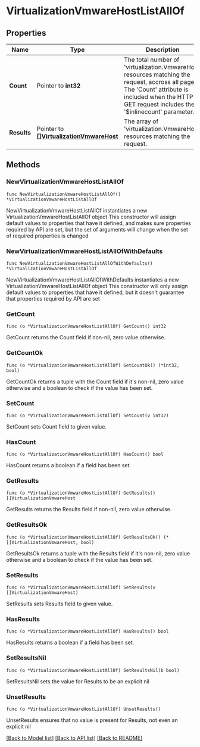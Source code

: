 # VirtualizationVmwareHostListAllOf

## Properties

Name | Type | Description | Notes
------------ | ------------- | ------------- | -------------
**Count** | Pointer to **int32** | The total number of &#39;virtualization.VmwareHost&#39; resources matching the request, accross all pages. The &#39;Count&#39; attribute is included when the HTTP GET request includes the &#39;$inlinecount&#39; parameter. | [optional] 
**Results** | Pointer to [**[]VirtualizationVmwareHost**](virtualization.VmwareHost.md) | The array of &#39;virtualization.VmwareHost&#39; resources matching the request. | [optional] 

## Methods

### NewVirtualizationVmwareHostListAllOf

`func NewVirtualizationVmwareHostListAllOf() *VirtualizationVmwareHostListAllOf`

NewVirtualizationVmwareHostListAllOf instantiates a new VirtualizationVmwareHostListAllOf object
This constructor will assign default values to properties that have it defined,
and makes sure properties required by API are set, but the set of arguments
will change when the set of required properties is changed

### NewVirtualizationVmwareHostListAllOfWithDefaults

`func NewVirtualizationVmwareHostListAllOfWithDefaults() *VirtualizationVmwareHostListAllOf`

NewVirtualizationVmwareHostListAllOfWithDefaults instantiates a new VirtualizationVmwareHostListAllOf object
This constructor will only assign default values to properties that have it defined,
but it doesn't guarantee that properties required by API are set

### GetCount

`func (o *VirtualizationVmwareHostListAllOf) GetCount() int32`

GetCount returns the Count field if non-nil, zero value otherwise.

### GetCountOk

`func (o *VirtualizationVmwareHostListAllOf) GetCountOk() (*int32, bool)`

GetCountOk returns a tuple with the Count field if it's non-nil, zero value otherwise
and a boolean to check if the value has been set.

### SetCount

`func (o *VirtualizationVmwareHostListAllOf) SetCount(v int32)`

SetCount sets Count field to given value.

### HasCount

`func (o *VirtualizationVmwareHostListAllOf) HasCount() bool`

HasCount returns a boolean if a field has been set.

### GetResults

`func (o *VirtualizationVmwareHostListAllOf) GetResults() []VirtualizationVmwareHost`

GetResults returns the Results field if non-nil, zero value otherwise.

### GetResultsOk

`func (o *VirtualizationVmwareHostListAllOf) GetResultsOk() (*[]VirtualizationVmwareHost, bool)`

GetResultsOk returns a tuple with the Results field if it's non-nil, zero value otherwise
and a boolean to check if the value has been set.

### SetResults

`func (o *VirtualizationVmwareHostListAllOf) SetResults(v []VirtualizationVmwareHost)`

SetResults sets Results field to given value.

### HasResults

`func (o *VirtualizationVmwareHostListAllOf) HasResults() bool`

HasResults returns a boolean if a field has been set.

### SetResultsNil

`func (o *VirtualizationVmwareHostListAllOf) SetResultsNil(b bool)`

 SetResultsNil sets the value for Results to be an explicit nil

### UnsetResults
`func (o *VirtualizationVmwareHostListAllOf) UnsetResults()`

UnsetResults ensures that no value is present for Results, not even an explicit nil

[[Back to Model list]](../README.md#documentation-for-models) [[Back to API list]](../README.md#documentation-for-api-endpoints) [[Back to README]](../README.md)


